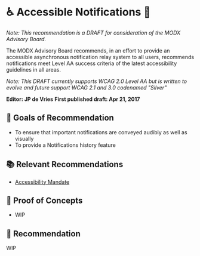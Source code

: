 # ♿️ Accessible Notifications 📣

_Note: This recommendation is a DRAFT for consideration of the MODX Advisory&nbsp;Board._

The MODX Advisory Board recommends, in an effort to provide an accessible asynchronous notification relay system to all users, recommends notifications meet Level AA success criteria of the latest accessibility guidelines in all&nbsp;areas.

*Note: This DRAFT currently supports WCAG 2.0 Level AA but is written to evolve and future support ~~W~~CAG 2.1 and 3.0 codenamed "Silver"*


**Editor: JP de Vries**
**First published draft: Apr 21, 2017**

## 🙏 Goals of Recommendation

  - To ensure that important notifications are conveyed audibly as well as visually
  - To provide a Notifications history feature

## 📚 Relevant Recommendations

 - [Accessibility Mandate](https://github.com/modxcms/mab-recommendations/pull/3)

## 🎯 Proof of Concepts
 - WIP

## 📝 Recommendation
WIP

